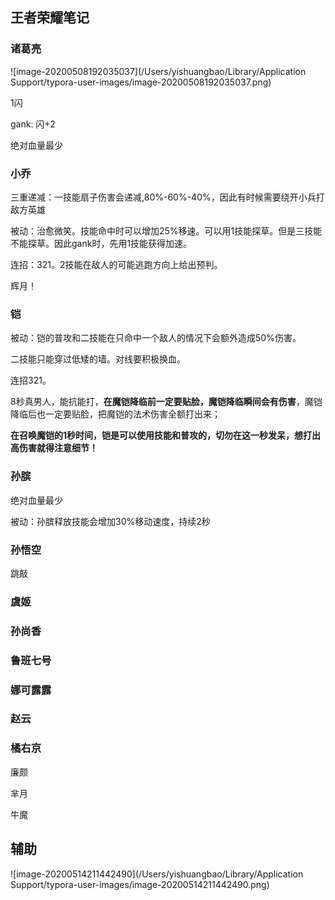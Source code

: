 ## 王者荣耀笔记

### 诸葛亮

![image-20200508192035037](/Users/yishuangbao/Library/Application Support/typora-user-images/image-20200508192035037.png)

1闪

gank: 闪+2

绝对血量最少



### 小乔

三重递减：一技能扇子伤害会递减,80%-60%-40%，因此有时候需要绕开小兵打敌方英雄

被动：治愈微笑。技能命中时可以增加25%移速。可以用1技能探草。但是三技能不能探草。因此gank时，先用1技能获得加速。

连招：321。2技能在敌人的可能逃跑方向上给出预判。

辉月！



### 铠

被动：铠的普攻和二技能在只命中一个敌人的情况下会额外造成50%伤害。

二技能只能穿过低矮的墙。对线要积极换血。

连招321。

8秒真男人，能抗能打，**在魔铠降临前一定要贴脸，魔铠降临瞬间会有伤害**，魔铠降临后也一定要贴脸，把魔铠的法术伤害全额打出来；

**在召唤魔铠的1秒时间，铠是可以使用技能和普攻的，切勿在这一秒发呆，想打出高伤害就得注意细节！**



### 孙膑

绝对血量最少

被动：孙膑释放技能会增加30%移动速度，持续2秒



### 孙悟空

跳敲





### 虞姬









### 孙尚香



### 鲁班七号



### 娜可露露



### 赵云



### 橘右京



廉颇

芈月

牛魔





## 辅助

![image-20200514211442490](/Users/yishuangbao/Library/Application Support/typora-user-images/image-20200514211442490.png)

